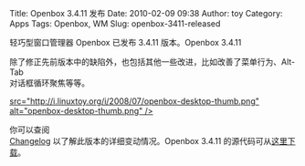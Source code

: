 Title: Openbox 3.4.11 发布
Date: 2010-02-09 09:38
Author: toy
Category: Apps
Tags: Openbox, WM
Slug: openbox-3411-released

轻巧型窗口管理器 Openbox 已发布 3.4.11 版本。Openbox 3.4.11  

除了修正先前版本中的缺陷外，也包括其他一些改进，比如改善了菜单行为、Alt-Tab  
对话框循环聚焦等等。

[src="http://i.linuxtoy.org/i/2008/07/openbox-desktop-thumb.png"  
alt="openbox-desktop-thumb.png"
/>](http://i.linuxtoy.org/i/2008/07/openbox-desktop.png)

你可以查阅  
[Changelog](http://openbox.org/wiki/Openbox:Changelog)
以了解此版本的详细变动情况。Openbox 3.4.11
的源代码可从[这里下载](http://openbox.org/wiki/Openbox:Download)。
